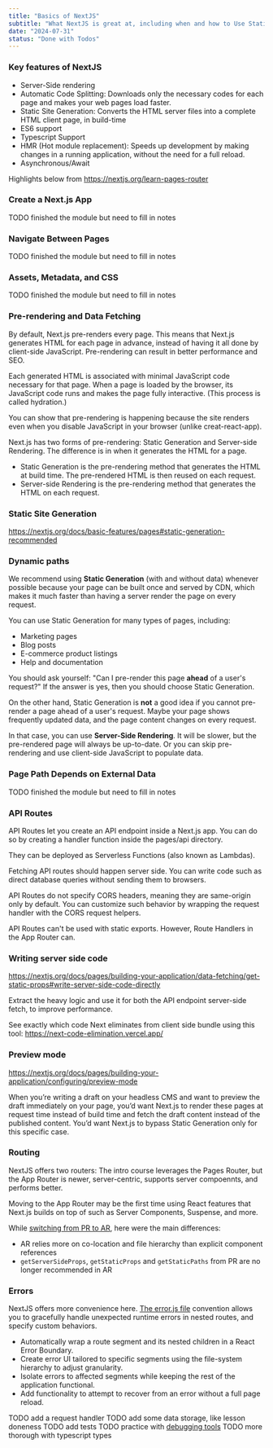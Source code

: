 ```yaml
---
title: "Basics of NextJS"
subtitle: "What NextJS is great at, including when and how to Use Static Generation v.s. Server-side Rendering"
date: "2024-07-31"
status: "Done with Todos"
---
```


### Key features of NextJS

- Server-Side rendering
- Automatic Code Splitting: Downloads only the necessary codes for each page and makes your web pages load faster.
- Static Site Generation: Converts the HTML server files into a complete HTML client page, in build-time
- ES6 support
- Typescript Support
- HMR (Hot module replacement): Speeds up development by making changes in a running application, without the need for a full reload.
- Asynchronous/Await

Highlights below from https://nextjs.org/learn-pages-router

### Create a Next.js App

TODO finished the module but need to fill in notes

### Navigate Between Pages

TODO finished the module but need to fill in notes

### Assets, Metadata, and CSS

TODO finished the module but need to fill in notes

### Pre-rendering and Data Fetching

By default, Next.js pre-renders every page. This means that Next.js generates HTML for each page in advance, instead of having it all done by client-side JavaScript. Pre-rendering can result in better performance and SEO.

Each generated HTML is associated with minimal JavaScript code necessary for that page. When a page is loaded by the browser, its JavaScript code runs and makes the page fully interactive. (This process is called hydration.)

You can show that pre-rendering is happening because the site renders even when you disable JavaScript in your browser (unlike creat-react-app).

Next.js has two forms of pre-rendering: Static Generation and Server-side Rendering. The difference is in when it generates the HTML for a page.

- Static Generation is the pre-rendering method that generates the HTML at build time. The pre-rendered HTML is then reused on each request.
- Server-side Rendering is the pre-rendering method that generates the HTML on each request.

### Static Site Generation

https://nextjs.org/docs/basic-features/pages#static-generation-recommended

### Dynamic paths

We recommend using **Static Generation** (with and without data) whenever possible because your page can be built once and served by CDN, which makes it much faster than having a server render the page on every request.

You can use Static Generation for many types of pages, including:

- Marketing pages
- Blog posts
- E-commerce product listings
- Help and documentation

You should ask yourself: "Can I pre-render this page **ahead** of a user's request?" If the answer is yes, then you should choose Static Generation.

On the other hand, Static Generation is **not** a good idea if you cannot pre-render a page ahead of a user's request. Maybe your page shows frequently updated data, and the page content changes on every request.

In that case, you can use **Server-Side Rendering**. It will be slower, but the pre-rendered page will always be up-to-date. Or you can skip pre-rendering and use client-side JavaScript to populate data.

### Page Path Depends on External Data

TODO finished the module but need to fill in notes

### API Routes

API Routes let you create an API endpoint inside a Next.js app. You can do so by creating a handler function inside the pages/api directory.

They can be deployed as Serverless Functions (also known as Lambdas).

Fetching API routes should happen server side. You can write code such as direct database queries without sending them to browsers.

API Routes do not specify CORS headers, meaning they are same-origin only by default. You can customize such behavior by wrapping the request handler with the CORS request helpers.

API Routes can't be used with static exports. However, Route Handlers in the App Router can.

### Writing server side code

https://nextjs.org/docs/pages/building-your-application/data-fetching/get-static-props#write-server-side-code-directly

Extract the heavy logic and use it for both the API endpoint server-side fetch, to improve performance.

See exactly which code Next eliminates from client side bundle using this tool: https://next-code-elimination.vercel.app/

### Preview mode

https://nextjs.org/docs/pages/building-your-application/configuring/preview-mode

When you’re writing a draft on your headless CMS and want to preview the draft immediately on your page, you’d want Next.js to render these pages at request time instead of build time and fetch the draft content instead of the published content. You’d want Next.js to bypass Static Generation only for this specific case.

### Routing

NextJS offers two routers: The intro course leverages the Pages Router, but the App Router is newer, server-centric, supports server compoennts, and performs better.

Moving to the App Router may be the first time using React features that Next.js builds on top of such as Server Components, Suspense, and more.

While [switching from PR to AR](https://nextjs.org/docs/pages/building-your-application/upgrading/app-router-migration), here were the main differences:

- AR relies more on co-location and file hierarchy than explicit component references
- `getServerSideProps`, `getStaticProps` and `getStaticPaths` from PR are no longer recommended in AR

### Errors

NextJS offers more convenience here. [The error.js file](https://nextjs.org/docs/app/building-your-application/routing/error-handling) convention allows you to gracefully handle unexpected runtime errors in nested routes, and specify custom behaviors.

- Automatically wrap a route segment and its nested children in a React Error Boundary.
- Create error UI tailored to specific segments using the file-system hierarchy to adjust granularity.
- Isolate errors to affected segments while keeping the rest of the application functional.
- Add functionality to attempt to recover from an error without a full page reload.

TODO add a request handler
TODO add some data storage, like lesson doneness
TODO add tests
TODO practice with [debugging tools](https://nextjs.org/docs/pages/building-your-application/configuring/debugging)
TODO more thorough with typescript types
